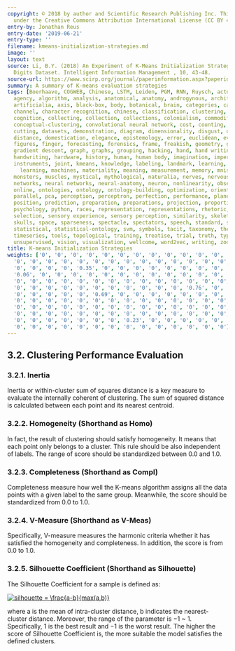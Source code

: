 ```yaml
---
copyright: © 2018 by author and Scientific Research Publishing Inc. This work is licensed
  under the Creative Commons Attribution International License (CC BY 4.0).
entry-by: Jonathan Reus
entry-date: '2019-06-21'
entry-type: ''
filename: kmeans-initialization-strategies.md
image: ''
layout: text
source: Li, B.Y. (2018) An Experiment of K-Means Initialization Strategies on Handwritten
  Digits Dataset. Intelligent Information Management , 10, 43-48.
source-url: https://www.scirp.org/journal/paperinformation.aspx?paperid=82761
summary: A summary of K-means evaluation strategies
tags: [Boerhaave, COGWEB, Chinese, LSTM, Leiden, PGM, RNN, Ruysch, actors, aesthesis,
  agency, algorithm, analysis, anatomical, anatomy, androgynous, architecture, archive,
  artificialia, axis, black-box, body, botanical, brain, categories, categorization,
  channel, character recognition, chinese, classification, clustering, cnn, codes,
  cognition, collecting, collection, collections, colonialism, commodification, concept,
  conceptual-clustering, convolutional neural network, cost, counting, cut, cuts,
  cutting, datasets, demonstration, diagram, dimensionality, disgust, dissection,
  distance, domestication, elegance, epistemology, error, euclidean, evaluation, eye,
  figures, finger, forecasting, forensics, frame, freakish, geometry, gesture, gestures,
  gradient descent, graph, graphs, grouping, hacking, hand, hand writing, hands, hands-on,
  handwriting, hardware, history, human, human body, imagination, imperfect, inscription,
  instruments, joint, kmeans, knowledge, labeling, landmark, learning, location, machine
    learning, machines, materiality, meaning, measurement, memory, mnist, model, models,
  monsters, muscles, mystical, mythological, naturalia, nerves, nervous system, network,
  networks, neural networks, neural-anatomy, neuron, nonlinearity, observation, offline,
  online, ontologies, ontology, ontology-building, optimization, orientation, orthogonality,
  parallel, pca, perception, perceptron, perfection, performance, planes, poetic,
  position, prediction, preparation, preparations, projection, proportion, proportions,
  psychology, python, races, representation, representations, rhetoric, rnn, segments,
  selection, sensory experience, sensory perception, similarity, skeleton, skin, skull,
  skulls, space, sparseness, spectacle, spectators, speech, standard, statistic-ontology,
  statistical, statistical-ontology, svm, symbols, tacit, taxonomy, theatre, time-series,
  timeseries, tools, topological, training, treatise, trial, truth, type, typography,
  unsupervised, vision, visualization, wellcome, word2vec, writing, zodiac]
title: K-means Initialization Strategies
weights: ['0', '0', '0', '0', '0', '0', '0', '0', '0', '0', '0', '0', '0', '0', '0',
  '0', '0', '0', '0', '0', '0', '0', '0', '0', '0', '0', '0', '0', '0', '0', '0.81',
  '0', '0', '0', '0', '0.35', '0', '0', '0', '0', '0', '0', '0', '0', '0.02', '0',
  '0.06', '0', '0', '0', '0', '0', '0', '0', '0', '0', '0', '0', '0', '0', '0', '0',
  '0', '0', '0', '0', '0', '0', '0', '0', '0', '0', '0', '0', '0', '0', '0', '0',
  '0', '0', '0', '0', '0', '0', '0', '0', '0', '0', '0', '0.76', '0', '0', '0', '0',
  '0', '0', '0', '0', '0', '0.69', '0', '0', '0', '0', '0', '0', '0', '0', '0', '0',
  '0', '0', '0', '0', '0', '0', '0', '0', '0', '0', '0', '0', '0', '0', '0.18', '0',
  '0', '0', '0', '0', '0', '0', '0', '0', '0', '0', '0', '0', '0', '0', '0', '0',
  '0', '0', '0', '0', '0', '0', '0', '0', '0', '0', '0', '0', '0', '0', '0', '0',
  '0', '0', '0', '0', '0', '0', '0', '0.23', '0', '0', '0', '0', '0', '0', '0', '0',
  '0', '0', '0', '0', '0', '0', '0', '0', '0', '0', '0', '0', '0', '0']
---
```


## 3.2. Clustering Performance Evaluation
### 3.2.1. Inertia
Inertia or within-cluster sum of squares distance is a key measure to evaluate the
internally coherent of clustering. The sum of squared distance is calculated between
each point and its nearest centroid.
### 3.2.2. Homogeneity (Shorthand as Homo)
In fact, the result of clustering should satisfy homogeneity. It means that each
point only belongs to a cluster. This rule should be also independent of labels.
The range of score should be standardized between 0.0 and 1.0.
### 3.2.3. Completeness (Shorthand as Compl)
Completeness measure how well the K-means algorithm assigns all the data
points with a given label to the same group. Meanwhile, the score should be
standardized from 0.0 to 1.0.
### 3.2.4. V-Measure (Shorthand as V-Meas)
Specifically, V-measure measures the harmonic criteria whether it has satisfied
the homogeneity and completeness. In addition, the score is from 0.0 to 1.0.
### 3.2.5. Silhouette Coefficient (Shorthand as Silhouette)
The Silhouette Coefficient for a sample is defined as:

<a href="https://www.codecogs.com/eqnedit.php?latex=silhouette&space;=&space;\frac{a-b}{max(a,b)}" target="_blank"><img src="https://latex.codecogs.com/gif.latex?silhouette&space;=&space;\frac{a-b}{max(a,b)}" title="silhouette = \frac{a-b}{max(a,b)}" /></a>

where a is the mean of intra-cluster distance, b indicates the nearest-cluster distance.
Moreover, the range of the parameter is −1 ~ 1. Specifically, 1 is the best
result and −1 is the worst result. The higher the score of Silhouette Coefficient is,
the more suitable the model satisfies the defined clusters.